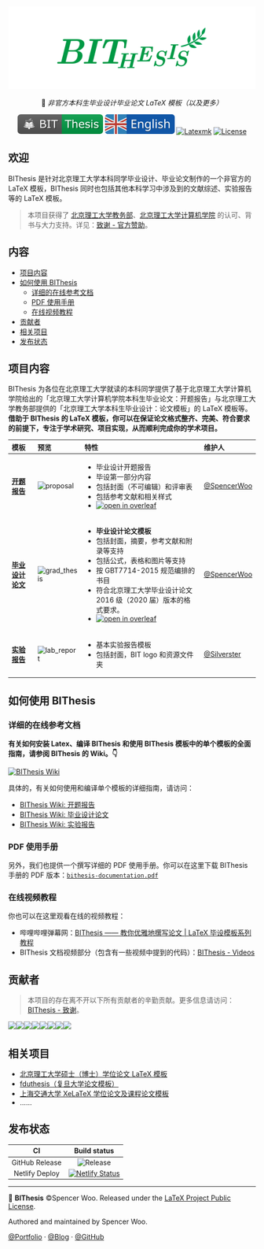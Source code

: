 <div align="center">
  <img src="assets/bithesis_icon.svg" alt="BIThesis Icon">

📖 _非官方本科生毕业设计毕业论文 LaTeX 模板（以及更多）_

![BIThesis](./assets/bithesis_badge_solid.svg)
[![English version](assets/english.svg)](./README.md)
[![Latexmk](https://badgen.net/badge/compiler/Latexmk?color=blue)](https://mg.readthedocs.io/latexmk.html)
[![License](https://badgen.net/github/license/spencerwooo/BIThesis?color=008080)](./LICENSE)

</div>

<h2>欢迎</h2>

BIThesis 是针对北京理工大学本科同学毕业设计、毕业论文制作的一个非官方的 LaTeX 模板，BIThesis 同时也包括其他本科学习中涉及到的文献综述、实验报告等的 LaTeX 模板。

> 本项目获得了 [北京理工大学教务部](http://jwc.bit.edu.cn/)、[北京理工大学计算机学院](http://cs.bit.edu.cn/) 的认可、背书与大力支持。详见：[致谢 - 官方赞助](https://bithesis.spencerwoo.com/Guide/5-Acknowledgements/Acknowledgements.html#%E5%AE%98%E6%96%B9%E8%B5%9E%E5%8A%A9-official-sponsors)。

<h2>内容</h2>

- [项目内容](#%e9%a1%b9%e7%9b%ae%e5%86%85%e5%ae%b9)
- [如何使用 BIThesis](#%e5%a6%82%e4%bd%95%e4%bd%bf%e7%94%a8-bithesis)
  - [详细的在线参考文档](#%e8%af%a6%e7%bb%86%e7%9a%84%e5%9c%a8%e7%ba%bf%e5%8f%82%e8%80%83%e6%96%87%e6%a1%a3)
  - [PDF 使用手册](#pdf-%e4%bd%bf%e7%94%a8%e6%89%8b%e5%86%8c)
  - [在线视频教程](#%e5%9c%a8%e7%ba%bf%e8%a7%86%e9%a2%91%e6%95%99%e7%a8%8b)
- [贡献者](#%e8%b4%a1%e7%8c%ae%e8%80%85)
- [相关项目](#%e7%9b%b8%e5%85%b3%e9%a1%b9%e7%9b%ae)
- [发布状态](#%e5%8f%91%e5%b8%83%e7%8a%b6%e6%80%81)

## 项目内容

BIThesis 为各位在北京理工大学就读的本科同学提供了基于北京理工大学计算机学院给出的「北京理工大学计算机学院本科生毕业论文：开题报告」与北京理工大学教务部提供的「北京理工大学本科生毕业设计：论文模板」的 LaTeX 模板等。**借助于 BIThesis 的 LaTeX 模板，你可以在保证论文格式整齐、完美、符合要求的前提下，专注于学术研究、项目实现，从而顺利完成你的学术项目。**

| 模板                                        | 预览                                                                                            | 特性                                                                                                                                                                                                                                                                                                                                                                                                                                                                              | 维护人                                         |
| :------------------------------------------ | :---------------------------------------------------------------------------------------------- | :-------------------------------------------------------------------------------------------------------------------------------------------------------------------------------------------------------------------------------------------------------------------------------------------------------------------------------------------------------------------------------------------------------------------------------------------------------------------------------- | :--------------------------------------------- |
| **[开题报告](./proposal-report)**<br>       | <img src="https://i.loli.net/2020/02/05/HfZUaGqWSjrATbe.png" width="300px" alt="proposal" />    | <ul><li>毕业设计开题报告</li><li>毕设第一部分内容</li><li>包括封面（不可编辑）和评审表</li><li>包括参考文献和相关样式</li><li>[![open in overleaf](https://img.shields.io/badge/open%20in-Overleaf-46a247?logo=overleaf&logoColor=white)](https://www.overleaf.com/latex/templates/bei-jing-li-gong-da-xue-ben-ke-sheng-bi-ye-lun-wen-kai-ti-bao-gao-mo-ban/dgqdjptfqtrn)</li></ul>                                                                                               | [@SpencerWoo](https://github.com/spencerwooo)  |
| **[毕业设计论文](./graduation-thesis)**<br> | <img src="https://i.loli.net/2020/03/01/hISQql1W6oFgKsC.png" width="300px" alt="grad_thesis" /> | <ul><li>**毕业设计论文模板**</li><li>包括封面，摘要，参考文献和附录等支持</li><li>包括公式，表格和图片等支持</li><li>按 GBT7714-2015 规范编排的书目</li><li>符合北京理工大学毕业设计论文 2016 级（2020 届）版本的格式要求。</li><li>[![open in overleaf](https://img.shields.io/badge/open%20in-Overleaf-46a247?logo=overleaf&logoColor=white)](https://www.overleaf.com/latex/templates/bei-jing-li-gong-da-xue-ben-ke-sheng-bi-ye-she-ji-lun-wen-mo-ban/mwhjgqsncxxg)</li></ul> | [@SpencerWoo](https://github.com/spencerwooo)  |
| **[实验报告](./lab-report)**<br>            | <img src="https://i.loli.net/2020/03/08/txzGcKv9YSel3IX.png" width="300px" alt="lab_report" />  | <ul><li>基本实验报告模板</li><li>包括封面，BIT logo 和资源文件夹</li></ul>                                                                                                                                                                                                                                                                                                                                                                                                        | [@Silverster](https://github.com/Silverster98) |

## 如何使用 BIThesis

### 详细的在线参考文档

**有关如何安装 Latex、编译 BIThesis 和使用 BIThesis 模板中的单个模板的全面指南，请参阅 BIThesis 的 Wiki。👇**

[![BIThesis Wiki](https://img.shields.io/badge/BIThesis-Wiki-009944?logo=wikipedia&style=for-the-badge)](https://bithesis.spencerwoo.com/)

具体的，有关如何使用和编译单个模板的详细指南，请访问：

- [BIThesis Wiki: 开题报告](https://bithesis.spencerwoo.com/Guide/3-Templates/Proposal-Report)
- [BIThesis Wiki: 毕业设计论文](https://bithesis.spencerwoo.com/Guide/3-Templates/Final-Graduation-Thesis)
- [BIThesis Wiki: 实验报告](https://bithesis.spencerwoo.com/Guide/3-Templates/Lab-Report)

### PDF 使用手册

另外，我们也提供一个撰写详细的 PDF 使用手册。你可以在这里下载 BIThesis 手册的 PDF 版本：[`bithesis-documentation.pdf`](https://github.com/spencerwooo/BIThesis/releases/latest)

### 在线视频教程

你也可以在这里观看在线的视频教程：

- 哔哩哔哩弹幕网：[BIThesis —— 教你优雅地撰写论文 | LaTeX 毕设模板系列教程](https://www.bilibili.com/video/BV1GT4y1V78d/)
- BIThesis 文档视频部分（包含有一些视频中提到的代码）：[BIThesis - Videos](https://bithesis.spencerwoo.com/Video/)

## 贡献者

> 本项目的存在离不开以下所有贡献者的辛勤贡献。更多信息请访问：[BIThesis - 致谢](https://bithesis.spencerwoo.com/Guide/5-Acknowledgements/Acknowledgements.html)。

[![](https://sourcerer.io/fame/spencerwooo/spencerwooo/BIThesis/images/0)](https://sourcerer.io/fame/spencerwooo/spencerwooo/BIThesis/links/0)[![](https://sourcerer.io/fame/spencerwooo/spencerwooo/BIThesis/images/1)](https://sourcerer.io/fame/spencerwooo/spencerwooo/BIThesis/links/1)[![](https://sourcerer.io/fame/spencerwooo/spencerwooo/BIThesis/images/2)](https://sourcerer.io/fame/spencerwooo/spencerwooo/BIThesis/links/2)[![](https://sourcerer.io/fame/spencerwooo/spencerwooo/BIThesis/images/3)](https://sourcerer.io/fame/spencerwooo/spencerwooo/BIThesis/links/3)[![](https://sourcerer.io/fame/spencerwooo/spencerwooo/BIThesis/images/4)](https://sourcerer.io/fame/spencerwooo/spencerwooo/BIThesis/links/4)[![](https://sourcerer.io/fame/spencerwooo/spencerwooo/BIThesis/images/5)](https://sourcerer.io/fame/spencerwooo/spencerwooo/BIThesis/links/5)[![](https://sourcerer.io/fame/spencerwooo/spencerwooo/BIThesis/images/6)](https://sourcerer.io/fame/spencerwooo/spencerwooo/BIThesis/links/6)[![](https://sourcerer.io/fame/spencerwooo/spencerwooo/BIThesis/images/7)](https://sourcerer.io/fame/spencerwooo/spencerwooo/BIThesis/links/7)

## 相关项目

- [北京理工大学硕士（博士）学位论文 LaTeX 模板](https://github.com/BIT-thesis/LaTeX-template)
- [fduthesis（复旦大学论文模板）](https://github.com/stone-zeng/fduthesis)
- [上海交通大学 XeLaTeX 学位论文及课程论文模板](https://github.com/sjtug/SJTUThesis)
- ……

## 发布状态

|       CI       |                                                                                          Build status                                                                                           |
| :------------: | :---------------------------------------------------------------------------------------------------------------------------------------------------------------------------------------------: |
| GitHub Release |                                                  ![Release](https://github.com/spencerwooo/BIThesis/workflows/Release/badge.svg?branch=master)                                                  |
| Netlify Deploy | [![Netlify Status](https://img.shields.io/netlify/49eafe70-8cf0-41f8-9f3d-f1f0dab45412?color=01ad9f&labelColor=31383e&label=Wiki&logo=netlify)](https://app.netlify.com/sites/bithesis/deploys) |

<!-- ## 免责声明

本项目尚未经由 _北京理工大学教务部_ 确认（但即将会被官方授权）。使用此模板的风险由你自己承担。笔芯 (´▽`ʃ♡ƪ) -->

---

📖 **BIThesis** ©Spencer Woo. Released under the [LaTeX Project Public License](LICENSE).

Authored and maintained by Spencer Woo.

[@Portfolio](https://spencerwoo.com/) · [@Blog](https://blog.spencerwoo.com/) · [@GitHub](https://github.com/spencerwooo)
